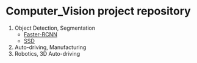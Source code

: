 # Computer_Vision project repository

1. Object Detection, Segmentation
    - [Faster-RCNN](Detection_Segmentation/Faster_RCNN)
    - [SSD]()
2. Auto-driving, Manufacturing
3. Robotics, 3D Auto-driving



